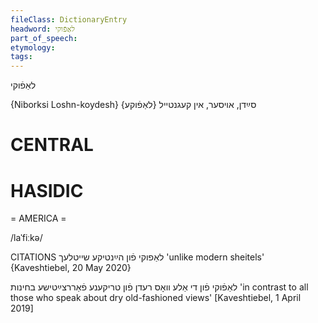 ```yaml
---
fileClass: DictionaryEntry
headword: לאַפֿוקי
part_of_speech: 
etymology: 
tags: 
---
```

לאַפֿוקי

{Niborksi Loshn-koydesh}
 {לאַפֿוקע} סײַדן, אויסער, אין קעגנטייל

CENTRAL
========

HASIDIC
=======
= AMERICA = 

/laˈfiːkə/

CITATIONS
 לאַפוקי פֿון הײַנטיקע שייטלעך
'unlike modern sheitels'
{Kaveshtiebel, 20 May 2020}

לאַפֿוקי פֿון די אַלע וואָס רעדן פֿון טריקענע פֿאַררצײַטישע בחינות
'in contrast to all those who speak about dry old-fashioned views'
[Kaveshtiebel, 1 April 2019]
